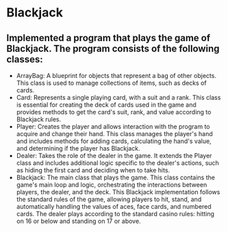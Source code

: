 # Blackjack

## Implemented a program that plays the game of Blackjack. The program consists of the following classes:

- ArrayBag: A blueprint for objects that represent a bag of other objects. This class is used to manage collections of items, such as decks of cards.
- Card: Represents a single playing card, with a suit and a rank. This class is essential for creating the deck of cards used in the game and provides methods to get the card's suit, rank, and value according to Blackjack rules.
- Player: Creates the player and allows interaction with the program to acquire and change their hand. This class manages the player's hand and includes methods for adding cards, calculating the hand's value, and determining if the player has Blackjack.
- Dealer: Takes the role of the dealer in the game. It extends the Player class and includes additional logic specific to the dealer's actions, such as hiding the first card and deciding when to take hits.
- Blackjack: The main class that plays the game. This class contains the game's main loop and logic, orchestrating the interactions between players, the dealer, and the deck.
This Blackjack implementation follows the standard rules of the game, allowing players to hit, stand, and automatically handling the values of aces, face cards, and numbered cards. The dealer plays according to the standard casino rules: hitting on 16 or below and standing on 17 or above.
